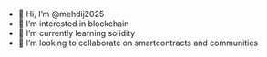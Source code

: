 - 👋 Hi, I’m @mehdij2025
- 👀 I’m interested in blockchain
- 🌱 I’m currently learning solidity
- 💞️ I’m looking to collaborate on smartcontracts and communities


<!---
mehdij2025/mehdij2025 is a ✨ special ✨ repository because its `README.md` (this file) appears on your GitHub profile.
You can click the Preview link to take a look at your changes.
--->
